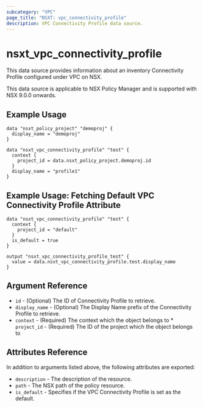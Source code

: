 ```yaml
---
subcategory: "VPC"
page_title: "NSXT: vpc_connectivity_profile"
description: VPC Connectivity Profile data source.
---
```


# nsxt_vpc_connectivity_profile

This data source provides information about an inventory Connectivity Profile configured under VPC on NSX.

This data source is applicable to NSX Policy Manager and is supported with NSX 9.0.0 onwards.

## Example Usage

```hcl
data "nsxt_policy_project" "demoproj" {
  display_name = "demoproj"
}

data "nsxt_vpc_connectivity_profile" "test" {
  context {
    project_id = data.nsxt_policy_project.demoproj.id
  }
  display_name = "profile1"
}
```

## Example Usage: Fetching Default VPC Connectivity Profile Attribute

```hcl
data "nsxt_vpc_connectivity_profile" "test" {
  context {
    project_id = "default"
  }
  is_default = true
}

output "nsxt_vpc_connectivity_profile_test" {
  value = data.nsxt_vpc_connectivity_profile.test.display_name
}
```

## Argument Reference

* `id` - (Optional) The ID of Connectivity Profile to retrieve.
* `display_name` - (Optional) The Display Name prefix of the Connectivity Profile to retrieve.
* `context` - (Required) The context which the object belongs to
          * `project_id` - (Required) The ID of the project which the object belongs to

## Attributes Reference

In addition to arguments listed above, the following attributes are exported:

* `description` - The description of the resource.
* `path` - The NSX path of the policy resource.
* `is_default` - Specifies if the VPC Connectivity Profile is set as the default.
